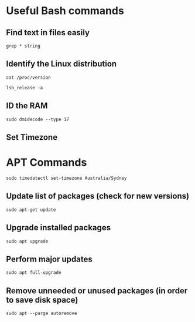 # Useful Bash commands

## Find text in files easily
~~~
grep * string
~~~

## Identify the Linux distribution
~~~
cat /proc/version
~~~
~~~
lsb_release -a
~~~

## ID the RAM
~~~
sudo dmidecode --type 17
~~~

## Set Timezone

# APT Commands
~~~
sudo timedatectl set-timezone Australia/Sydney
~~~

## Update list of packages (check for new versions)
~~~
sudo apt-get update
~~~

## Upgrade installed packages
~~~
sudo apt upgrade
~~~

## Perform major updates
~~~
sudo apt full-upgrade
~~~

## Remove unneeded or unused packages (in order to save disk space)
~~~
sudo apt --purge autoremove
~~~

